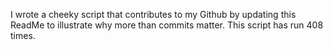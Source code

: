 I wrote a cheeky script that contributes to my Github by updating this ReadMe to illustrate why more than commits matter. This script has run 408 times.